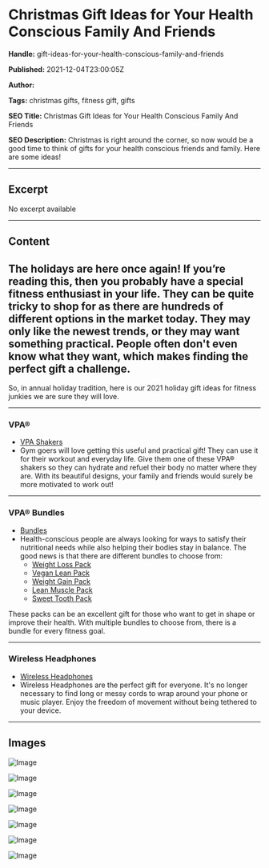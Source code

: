 # Christmas Gift Ideas for Your Health Conscious Family And Friends

**Handle:** gift-ideas-for-your-health-conscious-family-and-friends

**Published:** 2021-12-04T23:00:05Z

**Author:**  

**Tags:** christmas gifts, fitness gift, gifts

**SEO Title:** Christmas Gift Ideas for Your Health Conscious Family And Friends

**SEO Description:** Christmas is right around the corner, so now would be a good time to think of gifts for your health conscious friends and family. Here are some ideas!

---

## Excerpt

No excerpt available

---

## Content

## The holidays are here once again! If you’re reading this, then you probably have a special fitness enthusiast in your life. They can be quite tricky to shop for as there are hundreds of different options in the market today. They may only like the newest trends, or they may want something practical. People often don't even know what they want, which makes finding the perfect gift a challenge.

So, in annual holiday tradition, here is our 2021 holiday gift ideas for fitness junkies we are sure they will love.

---

### VPA®

- [VPA Shakers](https://www.vpa.com.au/collections/shakers-and-bottles)
- Gym goers will love getting this useful and practical gift! They can use it for their workout and everyday life. Give them one of these VPA® shakers so they can hydrate and refuel their body no matter where they are. With its beautiful designs, your family and friends would surely be more motivated to work out!

---

### VPA® Bundles

- [Bundles](https://www.vpa.com.au/pages/search-results-page?q=bundles)
- Health-conscious people are always looking for ways to satisfy their nutritional needs while also helping their bodies stay in balance. The good news is that there are different bundles to choose from:
  - [Weight Loss Pack](https://www.vpa.com.au/products/weight-loss-pack?variant=32516090953783)
  - [Vegan Lean Pack](https://www.vpa.com.au/products/vegan-lean-pack?variant=32516086169655)
  - [Weight Gain Pack](https://www.vpa.com.au/)
  - [Lean Muscle Pack](https://www.vpa.com.au/)
  - [Sweet Tooth Pack](https://www.vpa.com.au/products/sweet-tooth-pack?variant=32516084400183)

These packs can be an excellent gift for those who want to get in shape or improve their health. With multiple bundles to choose from, there is a bundle for every fitness goal.

---

### Wireless Headphones

- [Wireless Headphones](https://www.sony.com.ph/electronics/headphones/t/truly-wireless-earbuds)
- Wireless Headphones are the perfect gift for everyone. It's no longer necessary to find long or messy cords to wrap around your phone or music player. Enjoy the freedom of movement without being tethered to your device.

---

## Images

![Image](undefined)

![Image](undefined)

![Image](undefined)

![Image](undefined)

![Image](undefined)

![Image](undefined)

![Image](undefined)

